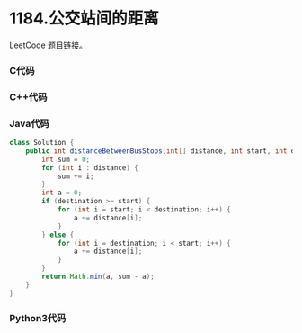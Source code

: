 # 1184.公交站间的距离

LeetCode [题目链接](https://leetcode.cn/problems/distance-between-bus-stops)。

### C代码

### C++代码

### Java代码
```Java
class Solution {
    public int distanceBetweenBusStops(int[] distance, int start, int destination) {
        int sum = 0;
        for (int i : distance) {
            sum += i;
        }
        int a = 0;
        if (destination >= start) {
            for (int i = start; i < destination; i++) {
                a += distance[i];
            }
        } else {
            for (int i = destination; i < start; i++) {
                a += distance[i];
            }
        }
        return Math.min(a, sum - a);
    }
}
```

### Python3代码